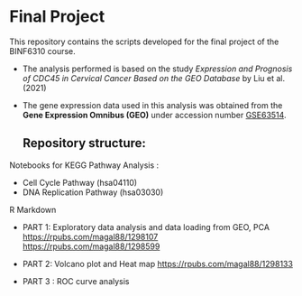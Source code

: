 # Final Project
This repository contains the scripts developed for the final project of the BINF6310 course.

- The analysis performed is based on the study *Expression and Prognosis of CDC45 in Cervical Cancer Based on the GEO Database* by Liu et al. (2021)
- The gene expression data used in this analysis was obtained from the **Gene Expression Omnibus (GEO)** under accession number [GSE63514](https://www.ncbi.nlm.nih.gov/geo/query/acc.cgi?acc=GSE63514).

  ## Repository structure:

Notebooks for KEGG Pathway Analysis :
- Cell Cycle Pathway (hsa04110)
- DNA Replication Pathway (hsa03030)
  
R Markdown

- PART 1: 
Exploratory data analysis and data loading from GEO, PCA
https://rpubs.com/magal88/1298107
https://rpubs.com/magal88/1298599

- PART 2:
  Volcano plot and Heat map
https://rpubs.com/magal88/1298133

- PART 3 :
  ROC curve analysis






